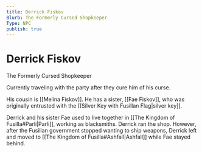 ```yaml
---
title: Derrick Fiskov
Blurb: The Formerly Cursed Shopkeeper
Type: NPC
publish: true
---
```

# Derrick Fiskov
The Formerly Cursed Shopkeeper

Currently traveling with the party after they cure him of his curse. 

His cousin is [[Melina Fiskov]]. He has a sister, [[Fae Fiskov]], who was originally entrusted with the [[Silver Key with Fusillan Flag|silver key]]. 

Derrick and his sister Fae used to live together in [[The Kingdom of Fusilla#Parli|Parli]], working as blacksmiths. Derrick ran the shop. However, after the Fusillan government stopped wanting to ship weapons, Derrick left and moved to [[The Kingdom of Fusilla#Ashfall|Ashfall]] while Fae stayed behind. 